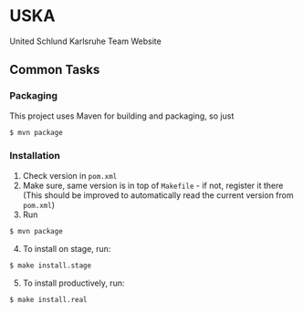 USKA
===

United Schlund Karlsruhe Team Website

Common Tasks
---

### Packaging
This project uses Maven for building and packaging, so just

```sh
$ mvn package
```

### Installation

1. Check version in `pom.xml`
2. Make sure, same version is in top of `Makefile` - if not, register it there
   (This should be improved to automatically read the current version from `pom.xml`)
3. Run

```sh
$ mvn package
```

4. To install on stage, run:

```sh
$ make install.stage
```

5. To install productively, run:

```sh
$ make install.real
```